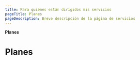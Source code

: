 ```yaml
---
title: Para quiénes están dirigidos mis servicios
pageTitle: Planes
pageDescription: Breve descripción de la página de servicios
---
```


**Planes**

# Planes
